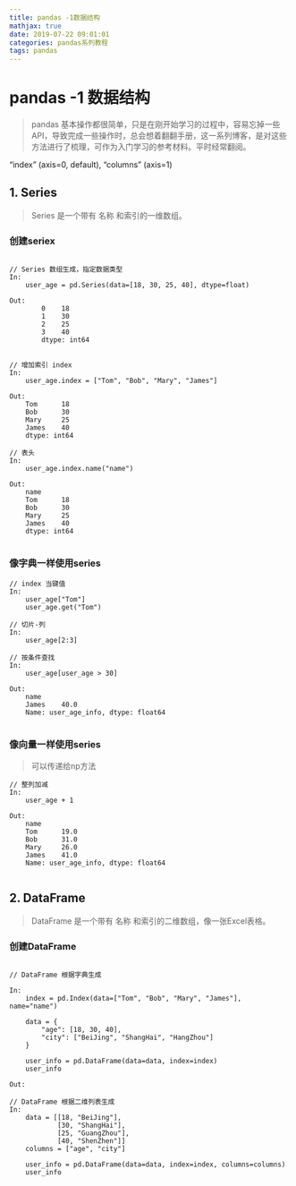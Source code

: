 ```yaml
---
title: pandas -1数据结构
mathjax: true
date: 2019-07-22 09:01:01
categories: pandas系列教程
tags: pandas
---
```


# pandas -1 数据结构
> pandas 基本操作都很简单，只是在刚开始学习的过程中，容易忘掉一些API，导致完成一些操作时，总会想着翻翻手册，这一系列博客，是对这些方法进行了梳理，可作为入门学习的参考材料。平时经常翻阅。

“index” (axis=0, default), “columns” (axis=1)
## 1. Series

> Series 是一个带有 名称 和索引的一维数组。

### 创建seriex

```

// Series 数组生成，指定数据类型
In:   
    user_age = pd.Series(data=[18, 30, 25, 40], dtype=float)
    
Out:
        0    18
        1    30
        2    25
        3    40
        dtype: int64


// 增加索引 index
In:   
    user_age.index = ["Tom", "Bob", "Mary", "James"]
    
Out:
    Tom      18
    Bob      30
    Mary     25
    James    40
    dtype: int64
    
// 表头
In:
    user_age.index.name("name")
    
Out:
    name
    Tom      18
    Bob      30
    Mary     25
    James    40
    dtype: int64
    

```

### 像字典一样使用series

```
// index 当键值
In: 
    user_age["Tom"]
    user_age.get("Tom")

// 切片-列
In:
    user_age[2:3]
    
// 按条件查找
In:
    user_age[user_age > 30]
    
Out:
    name
    James    40.0
    Name: user_age_info, dtype: float64
    
```

### 像向量一样使用series

> 可以传递给np方法

```
// 整列加减
In:
    user_age + 1
    
Out:
    name
    Tom      19.0
    Bob      31.0
    Mary     26.0
    James    41.0
    Name: user_age_info, dtype: float64


```

## 2. DataFrame

> DataFrame 是一个带有 名称 和索引的二维数组，像一张Excel表格。

### 创建DataFrame

```

// DataFrame 根据字典生成

In:
    index = pd.Index(data=["Tom", "Bob", "Mary", "James"], name="name")
    
    data = {
        "age": [18, 30, 40],
        "city": ["BeiJing", "ShangHai", "HangZhou"]
    }
    
    user_info = pd.DataFrame(data=data, index=index)
    user_info

Out:
    
// DataFrame 根据二维列表生成
In:
    data = [[18, "BeiJing"], 
            [30, "ShangHai"], 
            [25, "GuangZhou"], 
            [40, "ShenZhen"]]
    columns = ["age", "city"]
    
    user_info = pd.DataFrame(data=data, index=index, columns=columns)
    user_info

```